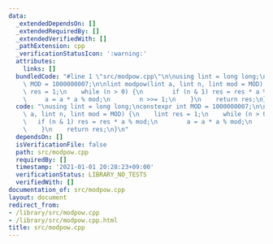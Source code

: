 ```yaml
---
data:
  _extendedDependsOn: []
  _extendedRequiredBy: []
  _extendedVerifiedWith: []
  _pathExtension: cpp
  _verificationStatusIcon: ':warning:'
  attributes:
    links: []
  bundledCode: "#line 1 \"src/modpow.cpp\"\n\nusing lint = long long;\nconstexpr int\
    \ MOD = 1000000007;\n\nlint modpow(lint a, lint n, lint mod = MOD) {\n    lint\
    \ res = 1;\n    while (n > 0) {\n        if (n & 1) res = res * a % mod;\n   \
    \     a = a * a % mod;\n        n >>= 1;\n    }\n    return res;\n}\n"
  code: "\nusing lint = long long;\nconstexpr int MOD = 1000000007;\n\nlint modpow(lint\
    \ a, lint n, lint mod = MOD) {\n    lint res = 1;\n    while (n > 0) {\n     \
    \   if (n & 1) res = res * a % mod;\n        a = a * a % mod;\n        n >>= 1;\n\
    \    }\n    return res;\n}\n"
  dependsOn: []
  isVerificationFile: false
  path: src/modpow.cpp
  requiredBy: []
  timestamp: '2021-01-01 20:28:23+09:00'
  verificationStatus: LIBRARY_NO_TESTS
  verifiedWith: []
documentation_of: src/modpow.cpp
layout: document
redirect_from:
- /library/src/modpow.cpp
- /library/src/modpow.cpp.html
title: src/modpow.cpp
---
```

